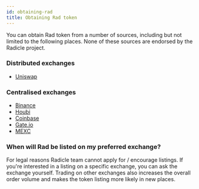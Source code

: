 ```yaml
---
id: obtaining-rad
title: Obtaining Rad token
---
```


You can obtain Rad token from a number of sources, including but not limited to
the following places. None of these sources are endorsed by the Radicle project.

### Distributed exchanges

- [Uniswap][uniswap]

### Centralised exchanges

- [Binance][binance]
- [Houbi][houbi]
- [Coinbase][coinbase]
- [Gate.io][gateio]
- [MEXC][mexc]

### When will Rad be listed on my preferred exchange?

For legal reasons Radicle team cannot apply for / encourage listings. If you're
interested in a listing on a specific exchange, you can ask the exchange
yourself. Trading on other exchanges also increases the overall order volume and
makes the token listing more likely in new places.


[uniswap]: https://info.uniswap.org/#/pools/0x7c8dbf6e88f52cb56dd30190558cb982f62fc660
[gateio]: https://www.gate.io/en/trade/RAD_ETH
[coinbase]: https://www.coinbase.com/price/radicle
[houbi]: https://www.huobi.com/en-us/exchange/rad_usdt
[mexc]: https://www.mexc.com/exchange/RAD_USDT
[binance]: https://www.binance.com/en/trade/RAD_USDT
